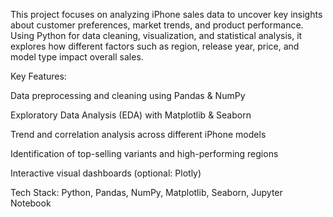 This project focuses on analyzing iPhone sales data to uncover key insights about customer preferences, market trends, and product performance. Using Python for data cleaning, visualization, and statistical analysis, it explores how different factors such as region, release year, price, and model type impact overall sales.

Key Features:

Data preprocessing and cleaning using Pandas & NumPy

Exploratory Data Analysis (EDA) with Matplotlib & Seaborn

Trend and correlation analysis across different iPhone models

Identification of top-selling variants and high-performing regions

Interactive visual dashboards (optional: Plotly)

Tech Stack: Python, Pandas, NumPy, Matplotlib, Seaborn, Jupyter Notebook

